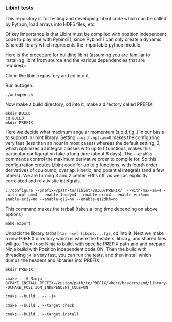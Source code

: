 ### Libint tests
This repository is for testing and developing Libint code which can be called by Python, load arrays into HDF5 files, etc.

Of key importance is that Libint must be compiled with position independent code to play nice with Pybind11, since Pybind11 can only create a dynamic (shared) library
which represents the importable python module.

Here is the procedure for building libint (assuming you are familiar to installing libint from source and the various dependencies that are required):


Clone the libint repository and cd into it.

Run autogen:  
```
./autogen.sh 
```

Now make a build directory, cd into it, make a directory called PREFIX

```
mkdir BUILD
cd BUILD
mkdir PREFIX
```

Here we decide what maximum angular momentum (s,p,d,f,g..) in our basis to support in libint library.
Setting `--with-opt-am=0` makes the configuring very fast (less than an hour in most cases) whereas the default setting, 3, which
optimizes all integral classes with up to f functions, makes this particular configuration take a long time (about 6 days).
The `--enable` commands control the maximum derivative order to compile for.
So this configuration creates Libint code for up to g functions, with fourth order derivatives of couloumb, overlap, kinetic, and potential integrals (and a few others).
We are turning 3 and 2 center ERI's off, as well as explicitly correlated and relativistic intetgrals.

```
../configure --prefix=/path/to/libint/BUILD/PREFIX/  --with-max-am=4 --with-opt-am=4 --enable-1body=4 --enable-eri=4 --enable-eri3=no --enable-eri2=no --enable-g12=no --enable-g12dkh=no
```

This command makes the tarball (takes a long time depending on above options)
```
make export
```

Unpack the library tarball `tar -xvf libint....tgz`, cd into it.
Next we make a new PREFIX directory which is where the headers, library, and shared files will go. 
Then I use Ninja to build, with specific PREFIX path and  and prepare Ninja build with Position independent code ON.
Then the build with threading `j4` is very fast, you can run the tests, and then install which dumps the headers and libraries into PREFIX.

```
mkdir PREFIX

cmake . -G Ninja -DCMAKE_INSTALL_PREFIX=/custom/path/to/PREFIX/where/headers/and/library/will/go/ -DCMAKE_POSITION_INDEPENDENT_CODE=ON

cmake --build . -- -j4

cmake --build . --target check

cmake --build . --target install
```



